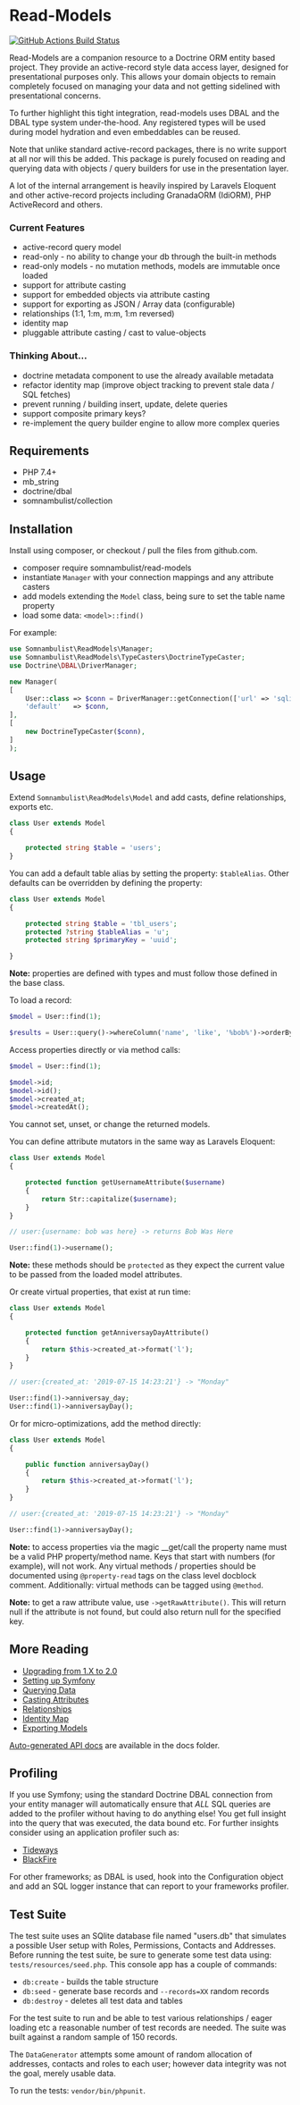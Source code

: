 # Read-Models

[![GitHub Actions Build Status](https://github.com/somnambulist-tech/read-models/workflows/tests/badge.svg)](https://github.com/somnambulist-tech/read-models/actions?query=workflow%3Atests)

Read-Models are a companion resource to a Doctrine ORM entity based project. They
provide an active-record style data access layer, designed for presentational
purposes only. This allows your domain objects to remain completely focused on
managing your data and not getting sidelined with presentational concerns.

To further highlight this tight integration, read-models uses DBAL and the DBAL
type system under-the-hood. Any registered types will be used during model hydration
and even embeddables can be reused.

Note that unlike standard active-record packages, there is no write support at all
nor will this be added. This package is purely focused on reading and querying data
with objects / query builders for use in the presentation layer.

A lot of the internal arrangement is heavily inspired by Laravels Eloquent and other
active-record projects including GranadaORM (IdiORM), PHP ActiveRecord and others.

### Current Features

 * active-record query model
 * read-only - no ability to change your db through the built-in methods
 * read-only models - no mutation methods, models are immutable once loaded
 * support for attribute casting
 * support for embedded objects via attribute casting
 * support for exporting as JSON / Array data (configurable)
 * relationships (1:1, 1:m, m:m, 1:m reversed)
 * identity map
 * pluggable attribute casting / cast to value-objects

### Thinking About...

 * doctrine metadata component to use the already available metadata
 * refactor identity map (improve object tracking to prevent stale data / SQL fetches)
 * prevent running / building insert, update, delete queries
 * support composite primary keys?
 * re-implement the query builder engine to allow more complex queries

## Requirements

 * PHP 7.4+
 * mb_string
 * doctrine/dbal
 * somnambulist/collection

## Installation

Install using composer, or checkout / pull the files from github.com.

 * composer require somnambulist/read-models
 * instantiate `Manager` with your connection mappings and any attribute casters
 * add models extending the `Model` class, being sure to set the table name property
 * load some data: `<model>::find()`

For example:

```php
use Somnambulist\ReadModels\Manager;
use Somnambulist\ReadModels\TypeCasters\DoctrineTypeCaster;
use Doctrine\DBAL\DriverManager;

new Manager(
[
    User::class => $conn = DriverManager::getConnection(['url' => 'sqlite://db.sqlite']),
    'default'   => $conn,
],
[
    new DoctrineTypeCaster($conn),
]
);
```

## Usage

Extend `Somnambulist\ReadModels\Model` and add casts, define relationships, exports etc.

```php
class User extends Model
{

    protected string $table = 'users';
}
```

You can add a default table alias by setting the property: `$tableAlias`. Other defaults
can be overridden by defining the property:

```php
class User extends Model
{

    protected string $table = 'tbl_users';
    protected ?string $tableAlias = 'u';
    protected string $primaryKey = 'uuid';

}
```

__Note:__ properties are defined with types and must follow those defined in the base class.

To load a record:

```php
$model = User::find(1);

$results = User::query()->whereColumn('name', 'like', '%bob%')->orderBy('created_at', 'desc')->limit(5)->fetch();
```

Access properties directly or via method calls:

```php
$model = User::find(1);

$model->id;
$model->id();
$model->created_at;
$model->createdAt();
```

You cannot set, unset, or change the returned models.

You can define attribute mutators in the same way as Laravels Eloquent:

```php
class User extends Model
{

    protected function getUsernameAttribute($username)
    {
        return Str::capitalize($username);
    }
}

// user:{username: bob was here} -> returns Bob Was Here

User::find(1)->username();
```

__Note:__ these methods should be `protected` as they expect the current value to be passed
from the loaded model attributes.

Or create virtual properties, that exist at run time:

```php
class User extends Model
{

    protected function getAnniversayDayAttribute()
    {
        return $this->created_at->format('l');
    }
}

// user:{created_at: '2019-07-15 14:23:21'} -> "Monday"

User::find(1)->anniversay_day;
User::find(1)->anniversayDay();
```

Or for micro-optimizations, add the method directly:

```php
class User extends Model
{

    public function anniversayDay()
    {
        return $this->created_at->format('l');
    }
}

// user:{created_at: '2019-07-15 14:23:21'} -> "Monday"

User::find(1)->anniversayDay();
```

__Note:__ to access properties via the magic __get/call the property name must be a valid PHP
property/method name. Keys that start with numbers (for example), will not work. Any virtual
methods / properties should be documented using `@property-read` tags on the class level
docblock comment. Additionally: virtual methods can be tagged using `@method`.

__Note:__ to get a raw attribute value, use `->getRawAttribute()`. This will return null if
the attribute is not found, but could also return null for the specified key.

## More Reading

 * [Upgrading from 1.X to 2.0](docs/upgrading_1.X_to_2.0.md)
 * [Setting up Symfony](docs/setup_symfony.md)
 * [Querying Data](docs/querying.md)
 * [Casting Attributes](docs/casting.md)
 * [Relationships](docs/relationships.md)
 * [Identity Map](docs/identity_map.md)
 * [Exporting Models](docs/exporting.md)

[Auto-generated API docs](docs/api-read-models.md) are available in the docs folder.

## Profiling

If you use Symfony; using the standard Doctrine DBAL connection from your entity manager will
automatically ensure that _ALL_ SQL queries are added to the profiler without having to do
anything else! You get full insight into the query that was executed, the data bound etc.
For further insights consider using an application profiler such as:

 * [Tideways](https://tideways.io)
 * [BlackFire](https://blackfire.io)

For other frameworks; as DBAL is used, hook into the Configuration object and add an SQL
logger instance that can report to your frameworks profiler.

## Test Suite

The test suite uses an SQlite database file named "users.db" that simulates a possible User
setup with Roles, Permissions, Contacts and Addresses. Before running the test suite, be
sure to generate some test data using: `tests/resources/seed.php`. This console app has a
couple of commands:

 * `db:create` - builds the table structure
 * `db:seed` - generate base records and `--records=XX` random records
 * `db:destroy` - deletes all test data and tables

For the test suite to run and be able to test various relationships / eager loading etc a
reasonable number of test records are needed. The suite was built against a random sample
of 150 records.

The `DataGenerator` attempts some amount of random allocation of addresses, contacts and
roles to each user; however data integrity was not the goal, merely usable data. 

To run the tests: `vendor/bin/phpunit`.
